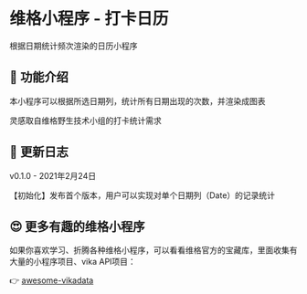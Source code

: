 # 维格小程序 - 打卡日历

根据日期统计频次渲染的日历小程序

## 🎨 功能介绍

本小程序可以根据所选日期列，统计所有日期出现的次数，并渲染成图表

灵感取自维格野生技术小组的打卡统计需求

## 🎯 更新日志

v0.1.0 - 2021年2月24日

【初始化】发布首个版本，用户可以实现对单个日期列（Date）的记录统计

## 😍 更多有趣的维格小程序

如果你喜欢学习、折腾各种维格小程序，可以看看维格官方的宝藏库，里面收集有大量的小程序项目、vika API项目：


👉 [awesome-vikadata](https://github.com/vikadata/awesome-vikadata)